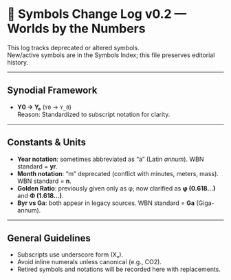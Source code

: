 # 📝 Symbols Change Log v0.2 — Worlds by the Numbers

This log tracks deprecated or altered symbols.  
New/active symbols are in the Symbols Index; this file preserves editorial history.  

---

## Synodial Framework
- **Y0 → Y₀** (`Y0` → `Y_0`)  
  Reason: Standardized to subscript notation for clarity.  

---

## Constants & Units
- **Year notation**: sometimes abbreviated as “a” (Latin *annum*). WBN standard = **yr**.  
- **Month notation**: “m” deprecated (conflict with minutes, meters, mass). WBN standard = **n**.  
- **Golden Ratio**: previously given only as φ; now clarified as **φ (0.618…)** and **Φ (1.618…)**.  
- **Byr vs Ga**: both appear in legacy sources. WBN standard = **Ga** (Giga-annum).  

---

## General Guidelines
- Subscripts use underscore form (Xₐ).  
- Avoid inline numerals unless canonical (e.g., CO2).  
- Retired symbols and notations will be recorded here with replacements.  
